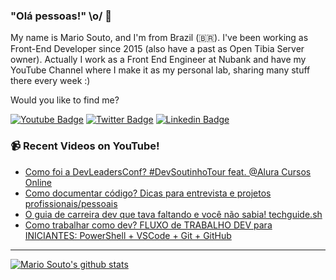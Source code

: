### "Olá pessoas!" \o/ 👋

My name is Mario Souto, and I'm from Brazil (🇧🇷). I've been working as Front-End Developer since 2015 (also have a past as Open Tibia Server owner). Actually I work as a Front End Engineer at Nubank and have my YouTube Channel where I make it as my personal lab, sharing many stuff there every week :)

Would you like to find me?

[![Youtube Badge](https://img.shields.io/badge/-Youtube-FF0000?style=flat-square&labelColor=FF0000&logo=youtube&logoColor=white&link=https://youtube.com/c/DevSoutinho)](https://youtube.com/c/DevSoutinho)
[![Twitter Badge](https://img.shields.io/badge/-Twitter-1ca0f1?style=flat-square&labelColor=1ca0f1&logo=twitter&logoColor=white&link=https://twitter.com/omariosouto)](https://twitter.com/omariosouto)
[![Linkedin Badge](https://img.shields.io/badge/-LinkedIn-blue?style=flat-square&logo=Linkedin&logoColor=white&link=https://www.linkedin.com/in/omariosouto)](https://www.linkedin.com/in/omariosouto)

### 📹 Recent Videos on YouTube!

<!-- YOUTUBE:START -->
- [Como foi a DevLeadersConf? #DevSoutinhoTour feat. @Alura Cursos Online](https://www.youtube.com/watch?v=CNwypLx2B1E)
- [Como documentar código? Dicas para entrevista e projetos profissionais/pessoais](https://www.youtube.com/watch?v=lTjwm1CghDY)
- [O guia de carreira dev que tava faltando e você não sabia! techguide.sh](https://www.youtube.com/watch?v=-uV5QM3oyxU)
- [Como trabalhar como dev? FLUXO de TRABALHO DEV para INICIANTES: PowerShell + VSCode + Git + GitHub](https://www.youtube.com/watch?v=IEWGgS5rlWc)
<!-- YOUTUBE:END -->

____


[![Mario Souto's github stats](https://github-readme-stats.vercel.app/api?username=omariosouto&theme=dark&show_icons=true&count_private=true)](https://github.com/omariosouto)
